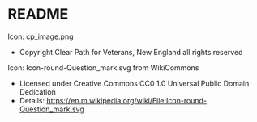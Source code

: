 # README

Icon: cp_image.png
- Copyright Clear Path for Veterans, New England all rights reserved


Icon: Icon-round-Question_mark.svg from WikiCommons 
- Licensed under Creative Commons CC0 1.0 Universal Public Domain Dedication
- Details: https://en.m.wikipedia.org/wiki/File:Icon-round-Question_mark.svg
